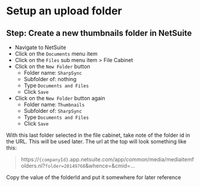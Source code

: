 # Setup an upload folder

## Step: Create a new thumbnails folder in NetSuite
 
* Navigate to NetSuite
* Click on the `Documents` menu item
* Click on the `Files` sub menu item > File Cabinet
* Click on the `New Folder` button
  * Folder name: `SharpSync`
  * Subfolder of: nothing
  * Type `Documents and Files`
  * Click `Save`
* Click on the `New Folder` button again
  * Folder name: `Thumbnails`
  * Subfolder of: `SharpSync`
  * Type `Documents and Files`
  * Click `Save`

With this last folder selected in the file cabinet, take note of the folder id in the URL. This will be used later. The url at the top will look something like this:

> https://`{companyId}`.app.netsuite.com/app/common/media/mediaitemfolders.nl?`folder=20149768`&whence=&cmid=...
  
Copy the value of the folderId and put it somewhere for later reference
